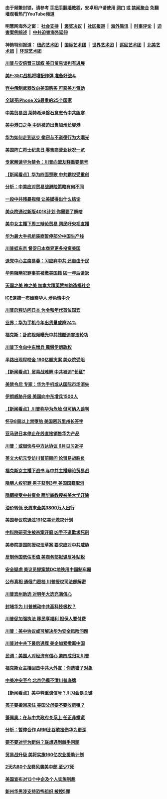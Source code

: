 #### 由于频繁封锁，请参考 [手把手翻墙教程](https://github.com/gfw-breaker/guides/wiki/)，安卓用户请使用 [网门](https://github.com/gfw-breaker/bn-android/blob/master/ogate.md?t=05260935) 或 [禁闻聚合](https://github.com/gfw-breaker/bn-android) 免翻墙观看热门YouTube频道 

#### 明慧网海外之窗：&nbsp;[社会支持](140.md?t=05260935) &nbsp;|&nbsp; [褒奖决议](282.md?t=05260935) &nbsp;|&nbsp; [社区报道](91.md?t=05260935) &nbsp;|&nbsp; [海外简讯](245.md?t=05260935) &nbsp;|&nbsp; [时事评论](251.md?t=05260935) &nbsp;|&nbsp; [迫害案例综述](328.md?t=05260935) &nbsp;|&nbsp; [中共迫害海外延伸](236.md?t=05260935) 

#### 神韵特别报道：&nbsp;[纽约艺术团](nf4778.md?t=05260935) &nbsp;|&nbsp; [国际艺术团](nf4780.md?t=05260935) &nbsp;|&nbsp; [世界艺术团](nf5951.md?t=05260935) &nbsp;|&nbsp; [巡回艺术团](nf4779.md?t=05260935) &nbsp;|&nbsp; [北美艺术团](nf1148019.md?t=05260935) &nbsp;|&nbsp; [环球艺术团](nf1299941.md?t=05260935)  

#### [川普与安倍晋三球叙 美日贸易谈判有进展](../pages/nsc412/n11280520.md?t=05260935) 

#### [美F-35C战机将增配炸弹 准备好战斗](../pages/nsc412/n11278412.md?t=05260935) 

#### [弃中俄制武器改向美国购买 可获美方资助](../pages/nsc412/n11280416.md?t=05260935) 

#### [全球买iPhone XS最贵的25个国家](../pages/nsc412/n11276304.md?t=05260935) 

#### [中美贸易战 莱特希泽磐石意志令中共胆寒](../pages/nsc412/n11280196.md?t=05260935) 

#### [美中港口之争 中远被迫出售加州长堤港](../pages/nsc412/n11280090.md?t=05260935) 

#### [华为如何走到这步 偷窃与不道德行为大曝光](../pages/nsc412/n11280027.md?t=05260935) 

#### [美国阵亡将士纪念日 零售商营业状况一览](../pages/nsc412/n11280025.md?t=05260935) 

#### [专家解读华为禁令：川普向盟友释重要信号](../pages/nsc412/n11279705.md?t=05260935) 

#### [【新闻看点】华为四面楚歌 中共霸权受重创](../pages/nsc412/n11279794.md?t=05260935) 

#### [分析：中美应对贸易战避险策略有何不同](../pages/nsc412/n11278526.md?t=05260935) 

#### [一段中共残暴视频 让美媒得出什么结论](../pages/nsc412/n11279124.md?t=05260935) 

#### [美众院通过新版401K计划 你需要了解啥](../pages/nsc412/n11279672.md?t=05260935) 

#### [美中女主播下周三辩论贸易 网民吁央视直播](../pages/nsc412/n11278337.md?t=05260935) 

#### [华为最大手机组装商暂停部分中国生产线](../pages/nsc412/n11279669.md?t=05260935) 

#### [川普抵东京 督促日本商界更多投资美国](../pages/nsc412/n11279517.md?t=05260935) 

#### [退党中心主席易蓉：习应弃中共 还自由于民](../pages/nsc412/n11201702.md?t=05260935) 

#### [华男隐瞒犯罪事实被撤美国籍 囚一年后遣返](../pages/nsc412/n11279044.md?t=05260935) 

#### [天国之美 神之美 加拿大精英赞神韵造福社会](../pages/nsc412/n11278604.md?t=05260935) 

#### [ICE逮捕一布碌崙华人 涉色情中介](../pages/nsc412/n11279028.md?t=05260935) 

#### [川普启程访问日本 为令和年代首位国宾](../pages/nsc412/n11279201.md?t=05260935) 

#### [业界：华为手机今年出货量或降24%](../pages/nsc412/n11278995.md?t=05260935) 

#### [福克斯：卧底视频曝光中共残酷迫害法轮功](../pages/nsc412/n11278026.md?t=05260935) 

#### [川普下令向中东增兵 震慑伊朗政权](../pages/nsc412/n11278852.md?t=05260935) 

#### [半路出现程咬金 190亿赈灾案 美众院受阻](../pages/nsc412/n11278390.md?t=05260935) 

#### [【新闻看点】贸易战难解 中共被迫“长征”](../pages/nsc412/n11278279.md?t=05260935) 

#### [美禁令后 专家：华为手机或从国际市场消失](../pages/nsc412/n11278529.md?t=05260935) 

#### [伊朗威胁升级 美国向中东增兵1500人](../pages/nsc412/n11278335.md?t=05260935) 

#### [【新闻看点】川普称华为危险 但可纳入谈判](../pages/nsc412/n11278165.md?t=05260935) 

#### [怀孕8周以上禁堕胎 美国密苏里州长签字](../pages/nsc412/n11278195.md?t=05260935) 

#### [亚马逊日本停止在线直接销售华为产品](../pages/nsc412/n11278196.md?t=05260935) 

#### [川普：或很快与中方达协议 6月见习近平](../pages/nsc412/n11278159.md?t=05260935) 

#### [英文大纪元专访川普前顾问 论贸易战胜负](../pages/nsc412/n11278119.md?t=05260935) 

#### [福克斯女主播下战书 与中共主播辩论贸易战](../pages/nsc412/n11277614.md?t=05260935) 

#### [隐瞒人权犯罪 男子获刑3年 美国国籍取消](../pages/nsc412/n11277834.md?t=05260935) 

#### [隐瞒接受中共资金 两华裔教授被美大学开除](../pages/nsc412/n11277815.md?t=05260935) 

#### [油价转低 长周末全美3800万人出行](../pages/nsc412/n11277744.md?t=05260935) 

#### [美国参议院通过191亿美元救灾计划](../pages/nsc412/n11277336.md?t=05260935) 

#### [中科院研究生被杀案开庭 凶手不道歉求死刑](../pages/nsc412/n11277268.md?t=05260935) 

#### [美参院提国防授权法草案 要求应对中共威胁](../pages/nsc412/n11275932.md?t=05260935) 

#### [反制他国低估币值 美商务部拟课反补贴税](../pages/nsc412/n11276224.md?t=05260935) 

#### [安全疑虑 美议员提案禁DC地铁用中国制车厢](../pages/nsc412/n11276174.md?t=05260935) 

#### [公布真相 通俄门密档 川普授权司法部解密](../pages/nsc412/n11276462.md?t=05260935) 

#### [川普宾州助选 对明年大选充满信心](../pages/nsc412/n11276087.md?t=05260935) 

#### [封堵华为 川普撼动中共高科技极权？](../pages/nsc412/n11275796.md?t=05260935) 

#### [川普促加强执法 移民享福利 担保人要付费](../pages/nsc412/n11276086.md?t=05260935) 

#### [川普：美中协议或可解决华为安全风险问题](../pages/nsc412/n11275906.md?t=05260935) 

#### [川普对中共下最后通牒 美企加紧撤离中国](../pages/nsc412/n11275732.md?t=05260935) 

#### [民调：美国人对经济有信心 逾四成归功川普](../pages/nsc412/n11275679.md?t=05260935) 

#### [福克斯女主播回击中共大外宣：你选错了对象](../pages/nsc412/n11275458.md?t=05260935) 

#### [中美冲突至今 北京仍摸不清川普底牌](../pages/nsc412/n11275788.md?t=05260935) 

#### [【新闻看点】美中释重谈信号？川习会是关键](../pages/nsc412/n11275376.md?t=05260935) 

#### [孩子要搬回来住 美国父母要不要收房租？](../pages/nsc412/n11275587.md?t=05260935) 

#### [蓬佩奥：在与中共政府关系上 任正非撒谎](../pages/nsc412/n11275617.md?t=05260935) 

#### [分析：暂停合作 ARM比谷歌挫伤华为更深](../pages/nsc412/n11275375.md?t=05260935) 

#### [要不要对华为断供？联想遇到棘手问题](../pages/nsc412/n11275380.md?t=05260935) 

#### [贸易战升级 美将实施160亿农业援助计划](../pages/nsc412/n11275211.md?t=05260935) 

#### [2天内80个龙卷风袭美中部 至少7死](../pages/nsc412/n11274795.md?t=05260935) 

#### [美国宣布对13个中企及个人实施制裁](../pages/nsc412/n11274756.md?t=05260935) 

#### [新州华男涉支持恐怖组织 被控5罪](../pages/nsc412/n11274237.md?t=05260935) 

